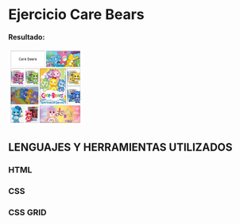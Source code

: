 # Ejercicio Care Bears

#### Resultado:

<img src="./assets/README-img.png" alt="Sketch" width="150">

## LENGUAJES Y HERRAMIENTAS UTILIZADOS
### HTML
### CSS
### CSS GRID

